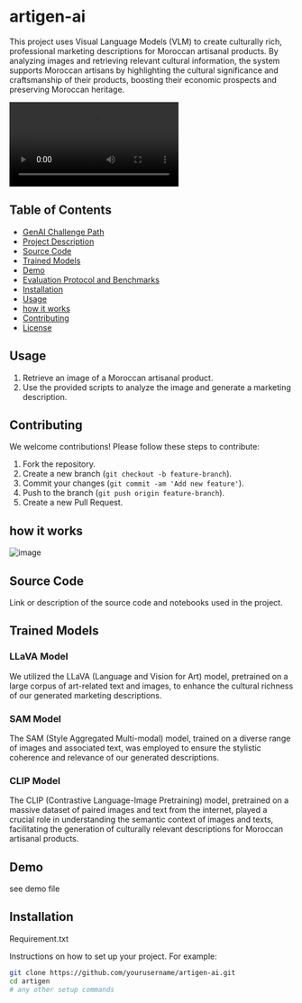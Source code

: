 # artigen-ai


This project uses Visual Language Models (VLM) to create culturally rich, professional marketing descriptions for Moroccan artisanal products. By analyzing images and retrieving relevant cultural information, the system supports Moroccan artisans by highlighting the cultural significance and craftsmanship of their products, boosting their economic prospects and preserving Moroccan heritage.

![](0519.mp4)


## Table of Contents

- [GenAI Challenge Path](#genai-challenge-path)
- [Project Description](#project-description)
- [Source Code](#source-code)
- [Trained Models](#trained-models)
- [Demo](#demo)
- [Evaluation Protocol and Benchmarks](#evaluation-protocol-and-benchmarks)
- [Installation](#installation)
- [Usage](#usage)
- [how it works](#how-it-works)
- [Contributing](#contributing)
- [License](#license)

## Usage

1. Retrieve an image of a Moroccan artisanal product.
2. Use the provided scripts to analyze the image and generate a marketing description.

## Contributing

We welcome contributions! Please follow these steps to contribute:

1. Fork the repository.
2. Create a new branch (`git checkout -b feature-branch`).
3. Commit your changes (`git commit -am 'Add new feature'`).
4. Push to the branch (`git push origin feature-branch`).
5. Create a new Pull Request.

## how it works

![image](https://github.com/merouanezouaid/artigen-ai/assets/65385551/10bec7a0-4a7c-4ec8-8612-94d436b58a02)


## Source Code

Link or description of the source code and notebooks used in the project.

## Trained Models

### LLaVA Model
We utilized the LLaVA (Language and Vision for Art) model, pretrained on a large corpus of art-related text and images, to enhance the cultural richness of our generated marketing descriptions.

### SAM Model
The SAM (Style Aggregated Multi-modal) model, trained on a diverse range of images and associated text, was employed to ensure the stylistic coherence and relevance of our generated descriptions.

### CLIP Model
The CLIP (Contrastive Language-Image Pretraining) model, pretrained on a massive dataset of paired images and text from the internet, played a crucial role in understanding the semantic context of images and texts, facilitating the generation of culturally relevant descriptions for Moroccan artisanal products.

## Demo

see demo file


## Installation
Requirement.txt

Instructions on how to set up your project. For example:

```bash
git clone https://github.com/yourusername/artigen-ai.git
cd artigen
# any other setup commands
